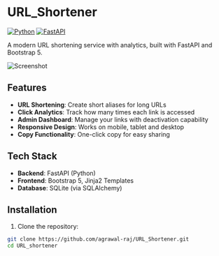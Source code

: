 # URL_Shortener

[![Python](https://img.shields.io/badge/Python-3.9+-blue.svg)](https://python.org)
[![FastAPI](https://img.shields.io/badge/FastAPI-0.95+-green.svg)](https://fastapi.tiangolo.com)


A modern URL shortening service with analytics, built with FastAPI and Bootstrap 5.

![Screenshot](screenshot.png) <!-- Add your screenshot later -->

## Features

- **URL Shortening**: Create short aliases for long URLs
- **Click Analytics**: Track how many times each link is accessed
- **Admin Dashboard**: Manage your links with deactivation capability
- **Responsive Design**: Works on mobile, tablet and desktop
- **Copy Functionality**: One-click copy for easy sharing

## Tech Stack

- **Backend**: FastAPI (Python)
- **Frontend**: Bootstrap 5, Jinja2 Templates
- **Database**: SQLite (via SQLAlchemy)

## Installation

1. Clone the repository:
```bash
git clone https://github.com/agrawal-raj/URL_Shortener.git
cd URL_shortener